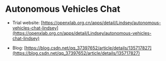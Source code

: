 # Autonomous Vehicles Chat

- Trial website: [https://openxlab.org.cn/apps/detail/Lindsey/autonomous-vehicles-chat-lindsey](https://openxlab.org.cn/apps/detail/Lindsey/autonomous-vehicles-chat-lindsey)

- Blog: [https://blog.csdn.net/qq_37397652/article/details/135717827](https://blog.csdn.net/qq_37397652/article/details/135717827)
